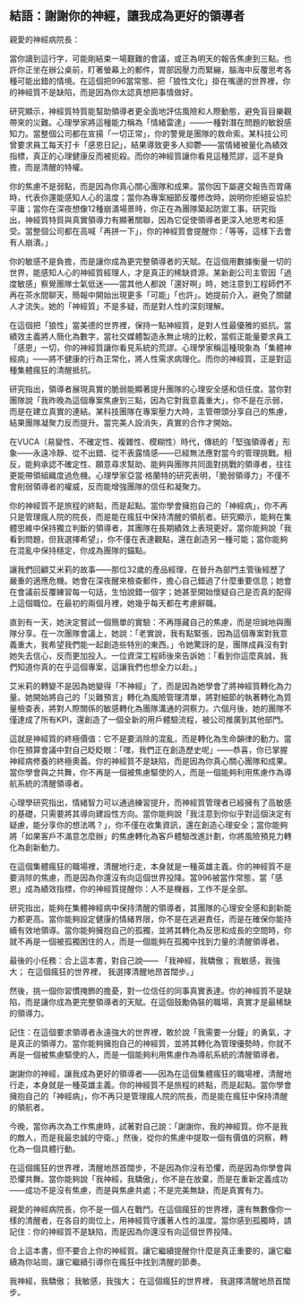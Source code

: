 ## 結語：謝謝你的神經，讓我成為更好的領導者

親愛的神經病院長：

當你讀到這行字，可能剛結束一場艱難的會議，或正為明天的報告焦慮到三點。也許你正坐在辦公桌前，盯著螢幕上的郵件，胃部因壓力而緊繃，腦海中反覆思考各種可能出錯的情境。在這個把996當常態、把「狼性文化」掛在嘴邊的世界裡，你的神經質不是缺陷，而是因為你太認真想把事情做好。

研究顯示，神經質特質能幫助領導者更全面地評估風險和人際動態，避免盲目樂觀帶來的災難。心理學家將這種能力稱為「情緒雷達」——一種對潛在問題的敏銳感知力。當整個公司都在宣揚「一切正常」，你的警覺是團隊的救命索。某科技公司曾要求員工每天打卡「感恩日記」，結果導致更多人抑鬱——當情緒被量化為績效指標，真正的心理健康反而被扼殺。而你的神經質讓你看見這種荒謬，這不是負擔，而是清醒的特權。

你的焦慮不是弱點，而是因為你真心關心團隊和成果。當你因下屬遲交報告而胃痛時，代表你還能感知人心的溫度；當你為專案細節反覆修改時，說明你拒絕妥協於平庸；當你在深夜想像12種崩潰場景時，你正在為團隊築起防禦工事。研究指出，神經質特質與真實領導力有顯著關聯，因為它促使領導者更深入地思考和感受。當整個公司都在高喊「再拼一下」，你的神經質會提醒你：「等等，這樣下去會有人崩潰。」

你的敏感不是負擔，而是讓你成為更完整領導者的天賦。在這個用數據衡量一切的世界，能感知人心的神經質經理人，才是真正的稀缺資源。某新創公司主管因「過度敏感」察覺團隊士氣低迷——當其他人都說「還好啊」時，她注意到工程師們不再在茶水間聊天，簡報中開始出現更多「可能」「也許」。她提前介入，避免了關鍵人才流失。她的「神經質」不是多疑，而是對人性的深刻理解。

在這個把「狼性」當美德的世界裡，保持一點神經質，是對人性最優雅的抵抗。當績效主義將人簡化為數字，當社交媒體製造永無止境的比較，當假正能量要求員工「感恩」一切，你的神經質讓你看見系統的荒謬。心理學家稱這種現象為「集體神經病」——將不健康的行為正常化，將人性需求病理化。而你的神經質，正是對這種集體瘋狂的清醒抵抗。

研究指出，領導者展現真實的脆弱能顯著提升團隊的心理安全感和信任度。當你對團隊說「我昨晚為這個專案焦慮到三點，因為它對我意義重大」，你不是在示弱，而是在建立真實的連結。某科技團隊在專案壓力大時，主管帶頭分享自己的焦慮，結果團隊凝聚力反而提升。當完美人設消失，真實的合作才開始。

在VUCA（易變性、不確定性、複雜性、模糊性）時代，傳統的「堅強領導者」形象——永遠冷靜、從不出錯、從不表露情感——已經無法應對當今的管理挑戰。相反，能夠承認不確定性、願意尋求幫助、能夠與團隊共同面對挑戰的領導者，往往更能帶領組織度過危機。心理學家亞當·格蘭特的研究表明，「脆弱領導力」不僅不會削弱領導者的權威，反而能增強團隊的信任和凝聚力。

你的神經質不是旅程的終點，而是起點。當你學會擁抱自己的「神經病」，你不再只是管理瘋人院的院長，而是能在瘋狂中保持清醒的領航者。研究顯示，能夠在集體思維中保持獨立判斷的領導者，其團隊在長期績效上表現更好。當你能夠說「我看到問題，但我選擇希望」，你不僅在表達觀點，還在創造另一種可能；當你能夠在混亂中保持穩定，你成為團隊的錨點。

讓我們回顧艾米莉的故事——那位32歲的產品經理，在晉升為部門主管後經歷了嚴重的適應危機。她會在深夜醒來檢查郵件，擔心自己錯過了什麼重要信息；她會在會議前反覆練習每一句話，生怕說錯一個字；她甚至開始懷疑自己是否真的配得上這個職位。在最初的兩個月裡，她幾乎每天都在考慮辭職。

直到有一天，她決定嘗試一個簡單的實驗：不再隱藏自己的焦慮，而是坦誠地與團隊分享。在一次團隊會議上，她說：「老實說，我有點緊張，因為這個專案對我意義重大，我希望我們能一起創造些特別的東西。」令她驚訝的是，團隊成員沒有對她失去信心，反而更加投入。一位資深工程師後來告訴她：「看到你這麼真誠，我們知道你真的在乎這個專案，這讓我們也想全力以赴。」

艾米莉的轉變不是因為她變得「不神經」了，而是因為她學會了將神經質轉化為力量。她開始將自己的「災難預言」轉化為風險管理清單，將對細節的執著轉化為質量檢查表，將對人際關係的敏感轉化為團隊溝通的洞察力。六個月後，她的團隊不僅達成了所有KPI，還創造了一個全新的用戶體驗流程，被公司推廣到其他部門。

這就是神經質的終極價值：它不是要消除的混亂，而是轉化為生命韻律的動力。當你在預算會議中對自己眨眨眼：「嘿，我們正在創造歷史呢」——恭喜，你已掌握神經病修養的終極奧義。你的神經質不是缺陷，而是因為你真心關心團隊和成果。當你學會與之共舞，你不再是一個被焦慮驅使的人，而是一個能夠利用焦慮作為導航系統的清醒領導者。

心理學研究指出，情緒智力可以通過練習提升，而神經質管理者已經擁有了高敏感的基礎，只需要將其導向建設性方向。當你能夠說「我注意到你似乎對這個決定有疑慮，能分享你的想法嗎？」，你不僅在收集資訊，還在創造心理安全；當你能夠將「如果客戶不滿意怎麼辦」的焦慮轉化為客戶體驗改進計劃，你將風險預見力轉化為創新動力。

在這個集體瘋狂的職場裡，清醒地行走，本身就是一種英雄主義。你的神經質不是要消除的焦慮，而是因為你還沒有向這個世界投降。當996被當作常態，當「感恩」成為績效指標，你的神經質提醒你：人不是機器，工作不是全部。

研究指出，能夠在集體神經病中保持清醒的領導者，其團隊的心理安全感和創新能力都更高。當你能夠設定健康的情緒界限，你不是在逃避責任，而是在確保你能持續有效地領導。當你能夠擁抱自己的孤獨，並將其轉化為反思和成長的空間時，你就不再是一個被孤獨困住的人，而是一個能夠在孤獨中找到力量的清醒領導者。

最後的小任務：合上這本書，對自己說——
「我神經，我驕傲；
我敏感，我強大；
在這個瘋狂的世界裡，
我選擇清醒地昂首闊步。」

然後，挑一個你習慣掩飾的擔憂，對一位信任的同事真實表達。你的神經質不是缺陷，而是讓你成為更完整領導者的天賦。在這個鼓勵偽裝的職場，真實才是最稀缺的領導力。

記住：在這個要求領導者永遠強大的世界裡，敢於說「我需要一分鐘」的勇氣，才是真正的領導力。當你能夠擁抱自己的神經質，並將其轉化為管理優勢時，你就不再是一個被焦慮驅使的人，而是一個能夠利用焦慮作為導航系統的清醒領導者。

謝謝你的神經，讓我成為更好的領導者——因為在這個集體瘋狂的職場裡，清醒地行走，本身就是一種英雄主義。你的神經質不是旅程的終點，而是起點。當你學會擁抱自己的「神經病」，你不再只是管理瘋人院的院長，而是能在瘋狂中保持清醒的領航者。

今晚，當你再次為工作焦慮時，試著對自己說：「謝謝你，我的神經質。你不是我的敵人，而是我最忠誠的守衛。」然後，從你的焦慮中提取一個有價值的洞察，轉化為一個具體行動。

在這個瘋狂的世界裡，清醒地昂首闊步，不是因為你沒有恐懼，而是因為你學會與恐懼共舞。當你能夠說「我神經，我驕傲」，你不是在放棄，而是在重新定義成功——成功不是沒有焦慮，而是與焦慮共處；不是完美無缺，而是真實有力。

親愛的神經病院長，你不是一個人在戰鬥。在這個瘋狂的世界裡，還有無數像你一樣的清醒者，在各自的崗位上，用神經質守護著人性的溫度。當你感到孤獨時，請記住：你的神經質不是缺陷，而是因為你還沒有向這個世界投降。

合上這本書，但不要合上你的神經質。讓它繼續提醒你什麼是真正重要的，讓它繼續為你站崗，讓它繼續引導你在瘋狂中找到清醒的節奏。

我神經，我驕傲；
我敏感，我強大；
在這個瘋狂的世界裡，
我選擇清醒地昂首闊步。
